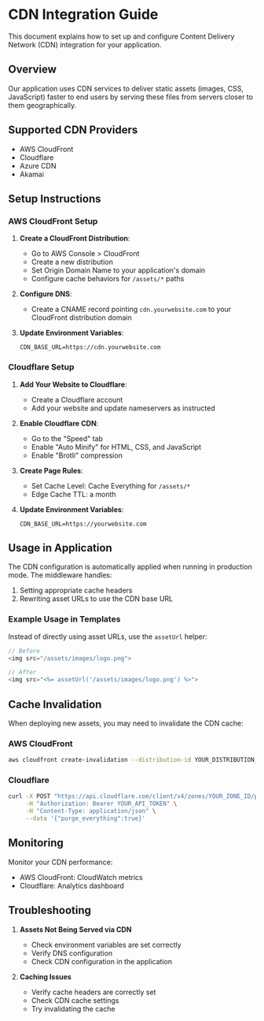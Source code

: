 # CDN Integration Guide

This document explains how to set up and configure Content Delivery Network (CDN) integration for your application.

## Overview

Our application uses CDN services to deliver static assets (images, CSS, JavaScript) faster to end users by serving these files from servers closer to them geographically.

## Supported CDN Providers

- AWS CloudFront
- Cloudflare
- Azure CDN
- Akamai

## Setup Instructions

### AWS CloudFront Setup

1. **Create a CloudFront Distribution**:
   - Go to AWS Console > CloudFront
   - Create a new distribution
   - Set Origin Domain Name to your application's domain
   - Configure cache behaviors for `/assets/*` paths

2. **Configure DNS**:
   - Create a CNAME record pointing `cdn.yourwebsite.com` to your CloudFront distribution domain

3. **Update Environment Variables**:
   ```
   CDN_BASE_URL=https://cdn.yourwebsite.com
   ```

### Cloudflare Setup

1. **Add Your Website to Cloudflare**:
   - Create a Cloudflare account
   - Add your website and update nameservers as instructed

2. **Enable Cloudflare CDN**:
   - Go to the "Speed" tab
   - Enable "Auto Minify" for HTML, CSS, and JavaScript
   - Enable "Brotli" compression

3. **Create Page Rules**:
   - Set Cache Level: Cache Everything for `/assets/*`
   - Edge Cache TTL: a month

4. **Update Environment Variables**:
   ```
   CDN_BASE_URL=https://yourwebsite.com
   ```

## Usage in Application

The CDN configuration is automatically applied when running in production mode. The middleware handles:

1. Setting appropriate cache headers
2. Rewriting asset URLs to use the CDN base URL

### Example Usage in Templates

Instead of directly using asset URLs, use the `assetUrl` helper:

```javascript
// Before
<img src="/assets/images/logo.png">

// After
<img src="<%= assetUrl('/assets/images/logo.png') %>">
```

## Cache Invalidation

When deploying new assets, you may need to invalidate the CDN cache:

### AWS CloudFront

```bash
aws cloudfront create-invalidation --distribution-id YOUR_DISTRIBUTION_ID --paths "/assets/*"
```

### Cloudflare

```bash
curl -X POST "https://api.cloudflare.com/client/v4/zones/YOUR_ZONE_ID/purge_cache" \
     -H "Authorization: Bearer YOUR_API_TOKEN" \
     -H "Content-Type: application/json" \
     --data '{"purge_everything":true}'
```

## Monitoring

Monitor your CDN performance:

- AWS CloudFront: CloudWatch metrics
- Cloudflare: Analytics dashboard

## Troubleshooting

1. **Assets Not Being Served via CDN**
   - Check environment variables are set correctly
   - Verify DNS configuration
   - Check CDN configuration in the application

2. **Caching Issues**
   - Verify cache headers are correctly set
   - Check CDN cache settings
   - Try invalidating the cache

